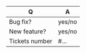 | Q              | A                                                     |
|----------------|-------------------------------------------------------|
| Bug fix?       | yes/no                                                |
| New feature?   | yes/no                                                |
| Tickets number | #... <!-- #-prefixed issue number(s), if any -->      |
